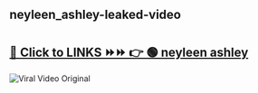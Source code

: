 
 ## neyleen_ashley-leaked-video 

# <h2><a href="https://clipsfans.com/neyleen_ashley&ref=git">🔗 Click to LINKS ⏩⏩ 👉 🟢 neyleen ashley </a></h2>

<a href="https://clipsfans.com/neyleen_ashley&ref=git" rel="nofollow" data-target="animated-image.originalLink"><img src="https://i.ibb.co.com/xMMVF88/686577567.gif" alt="Viral Video Original" style="max-width: 100%; display: inline-block;" data-target="animated-image.originalImage"></a>
